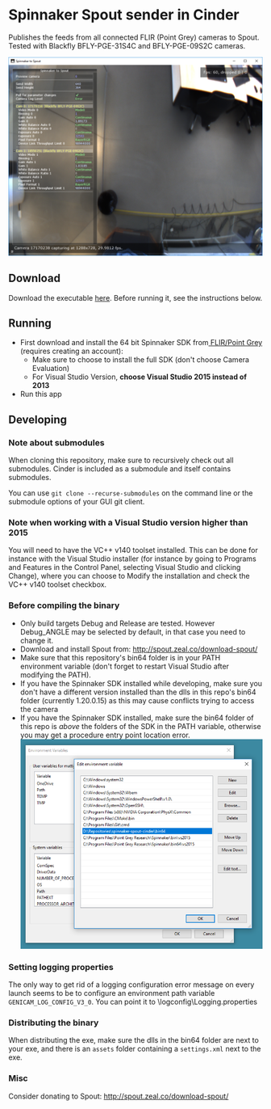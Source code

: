 # Spinnaker Spout sender in Cinder

Publishes the feeds from all connected FLIR (Point Grey) cameras to Spout. Tested with Blackfly BFLY-PGE-31S4C and BFLY-PGE-09S2C cameras.

  ![Interface](./interface.png)

## Download

Download the executable [here](https://github.com/mediamonks/spinnaker-spout-cinder/releases). Before running it, see the instructions below.

## Running
- First download and install the 64 bit Spinnaker SDK from[ FLIR/Point Grey](https://www.ptgrey.com/support/downloads) (requires creating an account): 
	- Make sure to choose to install the full SDK (don't choose Camera Evaluation)
	- For Visual Studio Version, **choose Visual Studio 2015 instead of 2013**
- Run this app

## Developing

### Note about submodules 

When cloning this repository, make sure to recursively check out all submodules. Cinder is included as a submodule and itself contains submodules. 

You can use `git clone --recurse-submodules` on the command line or the submodule options of your GUI git client.

### Note when working with a Visual Studio version higher than 2015
You will need to have the VC++ v140 toolset installed. This can be done for instance with the Visual Studio installer (for instance by going to Programs and Features in the Control Panel, selecting Visual Studio and clicking Change), where you can choose to Modify the installation and check the VC++ v140 toolset checkbox.

### Before compiling the binary

* Only build targets Debug and Release are tested. However Debug_ANGLE may be selected by default, in that case you need to change it.
* Download and install Spout from: http://spout.zeal.co/download-spout/ 
* Make sure that this repository's bin64 folder is in your PATH environment variable (don't forget to restart Visual Studio after modifying the PATH).
* If you have the Spinnaker SDK installed while developing, make sure you don't have a different version installed than the dlls in this repo's bin64 folder (currently 1.20.0.15) as this may cause conflicts trying to access the camera
* If you have the Spinnaker SDK installed, make sure the bin64 folder of this repo is *above* the folders of the SDK in the PATH variable, otherwise you may get a procedure entry point location error.
  ![path-config](./path-config.png)

### Setting logging properties

The only way to get rid of a logging configuration error message on every launch seems to be to configure an environment path variable `GENICAM_LOG_CONFIG_V3_0`. You can point it to <reporoot>\logconfig\Logging.properties

### Distributing the binary
When distributing the exe, make sure the dlls in the bin64 folder are next to your exe, and there is an `assets` folder containing a `settings.xml` next to the exe.

### Misc
Consider donating to Spout: http://spout.zeal.co/download-spout/




